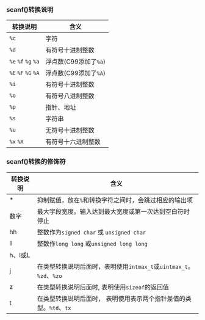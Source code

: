 ### scanf()转换说明
转换说明|含义
--------|----
`%c` | 字符
`%d` | 有符号十进制整数
`%e` `%f` `%g` `%a` | 浮点数(C99添加了`%a`)
`%E` `%F` `%G` `%A` | 浮点数(C99添加了`%A`)
`%i` | 有符号十进制整数
`%o` | 有符号八进制整数
`%p` | 指针、地址
`%s` | 字符串
`%u` | 无符号十进制整数
`%x` `%X` | 有符号十六进制整数


### scanf()转换的修饰符
转换说明|含义
--------|----
* | 抑制赋值，放在`%`和转换字符之间时，会跳过相应的输出项
数字| 最大字段宽度。输入达到最大宽度或第一次达到空白符时停止
hh | 整数作为`signed char` 或 `unsigned char`
ll | 整数作`long long` 或`unsigned long long`
h、l或L | 
j | 在类型转换说明后面时，表明使用`intmax_t`或`uintmax_t`。`%zd`、`%zo`
z | 在类型转换说明后面时, 表明使用`sizeof`的返回值
t | 在类型转换说明后面时， 表明使用表示两个指针差值的类型。`%td`、`tx`